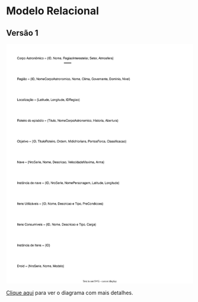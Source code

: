# Modelo Relacional

## Versão 1

![Diagrama Entidade-Relacionamento](modulo2/../img/modelo-relacional-V1.svg)

[Clique aqui](modulo2/../img/modelo-relacional-V1.svg) para ver o diagrama com mais detalhes.